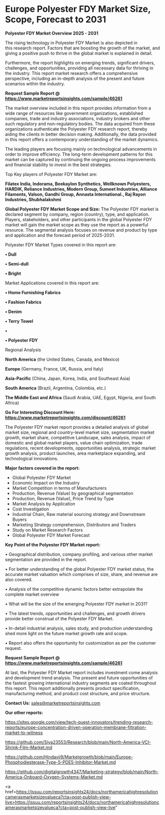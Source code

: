 # Europe Polyester FDY Market Size, Scope, Forecast to 2031

<Strong> Polyester FDY Market Overview 2025 - 2031</strong>

The rising technology in Polyester FDY Market is also depicted in this research report. Factors that are boosting the growth of the market, and giving a positive push to thrive in the global market is explained in detail.

Furthermore, the report highlights on emerging trends, significant drivers, challenges, and opportunities, providing all necessary data for thriving in the industry. This report market research offers a comprehensive perspective, including an in-depth analysis of the present and future scenarios within the industry.

<strong>Request Sample Report @ <a href=https://www.marketreportsinsights.com/sample/46261>https://www.marketreportsinsights.com/sample/46261</a></strong>

The market overview included in this report provides information from a wide range of resources like government organizations, established companies, trade and industry associations, industry brokers and other such regulatory and non-regulatory bodies. The data acquired from these organizations authenticate the Polyester FDY research report, thereby aiding the clients in better decision making. Additionally, the data provided in this report offers a contemporary understanding of the market dynamics.

The leading players are focusing mainly on technological advancements in order to improve efficiency. The long-term development patterns for this market can be captured by continuing the ongoing process improvements and financial stability to invest in the best strategies.

Top Key players of Polyester FDY Market are:

<strong>Filatex India, Indorama, Beekaylon Synthetics, Wellknown Polyesters, HARDIK, Reliance Industries, Modern Group, Sumeet Industries, Alliance Filaments, Valson, Gandhi Group, Annasta International., Raj Rayon Industries, Shubhalakshmi</strong>

<strong><b>Global Polyester FDY Market Scope and Size:</b></strong>
The Polyester FDY market is declared segment by company, region (country), type, and application. Players, stakeholders, and other participants in the global Polyester FDY market will gain the market scope as they use the report as a powerful resource. The segmental analysis focuses on revenue and product by type and application and the forecast period of 2025-2031.

Polyester FDY Market Types covered in this report are:

<strong>•  Dull

•  Semi-dull

•  Bright</strong>

Market Applications covered in this report are:

<strong>•  Home Furnishing Fabrics

•  Fashion Fabrics

•  Denim

•  Terry Towel

•  

•  Polyester FDY</strong> 

Regional Analysis

<strong>North America</strong> (the United States, Canada, and Mexico)

<strong>Europe</strong> (Germany, France, UK, Russia, and Italy)

<strong>Asia-Pacific</strong> (China, Japan, Korea, India, and Southeast Asia)

<strong>South America</strong> (Brazil, Argentina, Colombia, etc.)

<strong>The Middle East and Africa</strong> (Saudi Arabia, UAE, Egypt, Nigeria, and South Africa)

<strong>Go For Interesting Discount Here: <a href=https://www.marketreportsinsights.com/discount/46261>https://www.marketreportsinsights.com/discount/46261</a></strong>

The Polyester FDY market report provides a detailed analysis of global market size, regional and country-level market size, segmentation market growth, market share, competitive Landscape, sales analysis, impact of domestic and global market players, value chain optimization, trade regulations, recent developments, opportunities analysis, strategic market growth analysis, product launches, area marketplace expanding, and technological innovations.

<strong><b>Major factors covered in the report:</b></strong>
<ul>
  <li>Global Polyester FDY Market </li>
  <li>Economic Impact on the Industry</li>
  <li>Market Competition in terms of Manufacturers</li>
  <li>Production, Revenue (Value) by geographical segmentation</li>
  <li>Production, Revenue (Value), Price Trend by Type</li>
  <li>Market Analysis by Application</li>
  <li>Cost Investigation</li>
  <li>Industrial Chain, Raw material sourcing strategy and Downstream Buyers</li>
  <li>Marketing Strategy comprehension, Distributors and Traders</li>
  <li>Study on Market Research Factors</li>
  <li>Global Polyester FDY Market Forecast</li>
</ul>

<strong><b>Key Point of the Polyester FDY Market report:</b></strong>

• Geographical distribution, company profiling, and various other market segmentation are provided in the report.

• For better understanding of the global Polyester FDY market status, the accurate market valuation which comprises of size, share, and revenue are also covered.

• Analysis of the competitive dynamic factors better extrapolate the complete market overview

• What will be the size of the emerging Polyester FDY market in 2031?

• The latest trends, opportunities and challenges, and growth drivers provide better construal of the Polyester FDY Market.

• In-detail industrial analysis, sales study, and production understanding shed more light on the future market growth rate and scope.

• Report also offers the opportunity for customization as per the customer request.

<strong>Request Sample Report @ <a href=https://www.marketreportsinsights.com/sample/46261>https://www.marketreportsinsights.com/sample/46261</a></strong>

At last, the Polyester FDY Market report includes investment come analysis and development trend analysis. The present and future opportunities of the fastest growing international industry segments are coated throughout this report. This report additionally presents product specification, manufacturing method, and product cost structure, and price structure.

<strong>Contact Us:</strong>
sales@marketreportsinsights.com

<strong>Our other reports:</strong>

<a href=https://sites.google.com/view/tech-quest-innovators/trending-research-reports/europe-concentration-driven-operation-membrane-filtration-market-to-witness>https://sites.google.com/view/tech-quest-innovators/trending-research-reports/europe-concentration-driven-operation-membrane-filtration-market-to-witness</a>

<a href=https://github.com/Siya23553/Research/blob/main/North-America-VCI-Shrink-Film-Market.md>https://github.com/Siya23553/Research/blob/main/North-America-VCI-Shrink-Film-Market.md</a>

<a href=https://github.com/Hindavii9/Marketgrowth/blob/main/Europe-Phosphodiesterase-Type-5-PDE5-Inhibitor-Market.md>https://github.com/Hindavii9/Marketgrowth/blob/main/Europe-Phosphodiesterase-Type-5-PDE5-Inhibitor-Market.md</a>

<a href=https://github.com/digitalgrowth4347/Marketing-strategy/blob/main/North-America-Onboard-Oxygen-Systems-Market.md>https://github.com/digitalgrowth4347/Marketing-strategy/blob/main/North-America-Onboard-Oxygen-Systems-Market.md</a>

<a href=https://issuu.com/reportsinsights24/docs/northamericahighresolutioncamerasmarketsizevalueca?cta=post-publish-view-live>https://issuu.com/reportsinsights24/docs/northamericahighresolutioncamerasmarketsizevalueca?cta=post-publish-view-live</a>"
